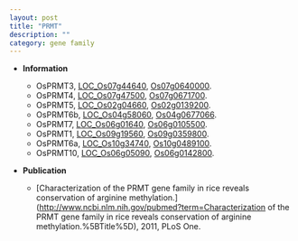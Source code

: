 ```yaml
---
layout: post
title: "PRMT"
description: ""
category: gene family
---
```


* **Information**  
    + OsPRMT3, [LOC_Os07g44640](http://rice.uga.edu/cgi-bin/ORF_infopage.cgi?orf=LOC_Os07g44640), [Os07g0640000](https://rapdb.dna.affrc.go.jp/locus/?name=Os07g0640000).
    + OsPRMT4, [LOC_Os07g47500](http://rice.uga.edu/cgi-bin/ORF_infopage.cgi?orf=LOC_Os07g47500), [Os07g0671700](https://rapdb.dna.affrc.go.jp/locus/?name=Os07g0671700).
    + OsPRMT5, [LOC_Os02g04660](http://rice.uga.edu/cgi-bin/ORF_infopage.cgi?orf=LOC_Os02g04660), [Os02g0139200](https://rapdb.dna.affrc.go.jp/locus/?name=Os02g0139200).
    + OsPRMT6b, [LOC_Os04g58060](http://rice.uga.edu/cgi-bin/ORF_infopage.cgi?orf=LOC_Os04g58060), [Os04g0677066](https://rapdb.dna.affrc.go.jp/locus/?name=Os04g0677066).
    + OsPRMT7, [LOC_Os06g01640](http://rice.uga.edu/cgi-bin/ORF_infopage.cgi?orf=LOC_Os06g01640), [Os06g0105500](https://rapdb.dna.affrc.go.jp/locus/?name=Os06g0105500).
    + OsPRMT1, [LOC_Os09g19560](http://rice.uga.edu/cgi-bin/ORF_infopage.cgi?orf=LOC_Os09g19560), [Os09g0359800](https://rapdb.dna.affrc.go.jp/locus/?name=Os09g0359800).
    + OsPRMT6a, [LOC_Os10g34740](http://rice.uga.edu/cgi-bin/ORF_infopage.cgi?orf=LOC_Os10g34740), [Os10g0489100](https://rapdb.dna.affrc.go.jp/locus/?name=Os10g0489100).
    + OsPRMT10, [LOC_Os06g05090](http://rice.uga.edu/cgi-bin/ORF_infopage.cgi?orf=LOC_Os06g05090), [Os06g0142800](https://rapdb.dna.affrc.go.jp/locus/?name=Os06g0142800).

* **Publication**  
    + [Characterization of the PRMT gene family in rice reveals conservation of arginine methylation.](http://www.ncbi.nlm.nih.gov/pubmed?term=Characterization of the PRMT gene family in rice reveals conservation of arginine methylation.%5BTitle%5D), 2011, PLoS One.


